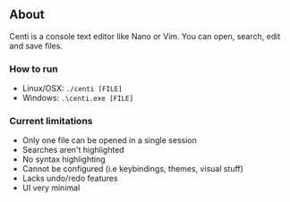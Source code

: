 ## About
Centi is a console text editor like Nano or Vim. You can open, search, edit and save files.

### How to run
 - Linux/OSX: `./centi [FILE]`
 - Windows: `.\centi.exe [FILE]`

### Current limitations
 - Only one file can be opened in a single session
 - Searches aren't highlighted
 - No syntax highlighting
 - Cannot be configured (i.e keybindings, themes, visual stuff)
 - Lacks undo/redo features
 - UI very minimal